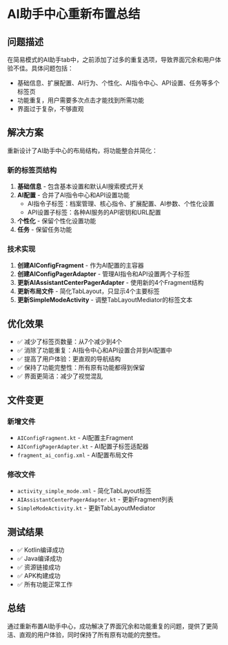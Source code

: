 # AI助手中心重新布置总结

## 问题描述
在简易模式的AI助手tab中，之前添加了过多的重复选项，导致界面冗余和用户体验不佳。具体问题包括：
- 基础信息、扩展配置、AI行为、个性化、AI指令中心、API设置、任务等多个标签页
- 功能重复，用户需要多次点击才能找到所需功能
- 界面过于复杂，不够直观

## 解决方案
重新设计了AI助手中心的布局结构，将功能整合并简化：

### 新的标签页结构
1. **基础信息** - 包含基本设置和默认AI搜索模式开关
2. **AI配置** - 合并了AI指令中心和API设置功能
   - AI指令子标签：档案管理、核心指令、扩展配置、AI参数、个性化设置
   - API设置子标签：各种AI服务的API密钥和URL配置
3. **个性化** - 保留个性化设置功能
4. **任务** - 保留任务功能

### 技术实现
1. **创建AIConfigFragment** - 作为AI配置的主容器
2. **创建AIConfigPagerAdapter** - 管理AI指令和API设置两个子标签
3. **更新AIAssistantCenterPagerAdapter** - 使用新的4个Fragment结构
4. **更新布局文件** - 简化TabLayout，只显示4个主要标签
5. **更新SimpleModeActivity** - 调整TabLayoutMediator的标签文本

## 优化效果
- ✅ 减少了标签页数量：从7个减少到4个
- ✅ 消除了功能重复：AI指令中心和API设置合并到AI配置中
- ✅ 提高了用户体验：更直观的导航结构
- ✅ 保持了功能完整性：所有原有功能都得到保留
- ✅ 界面更简洁：减少了视觉混乱

## 文件变更
### 新增文件
- `AIConfigFragment.kt` - AI配置主Fragment
- `AIConfigPagerAdapter.kt` - AI配置子标签适配器
- `fragment_ai_config.xml` - AI配置布局文件

### 修改文件
- `activity_simple_mode.xml` - 简化TabLayout标签
- `AIAssistantCenterPagerAdapter.kt` - 更新Fragment列表
- `SimpleModeActivity.kt` - 更新TabLayoutMediator

## 测试结果
- ✅ Kotlin编译成功
- ✅ Java编译成功
- ✅ 资源链接成功
- ✅ APK构建成功
- ✅ 所有功能正常工作

## 总结
通过重新布置AI助手中心，成功解决了界面冗余和功能重复的问题，提供了更简洁、直观的用户体验，同时保持了所有原有功能的完整性。
